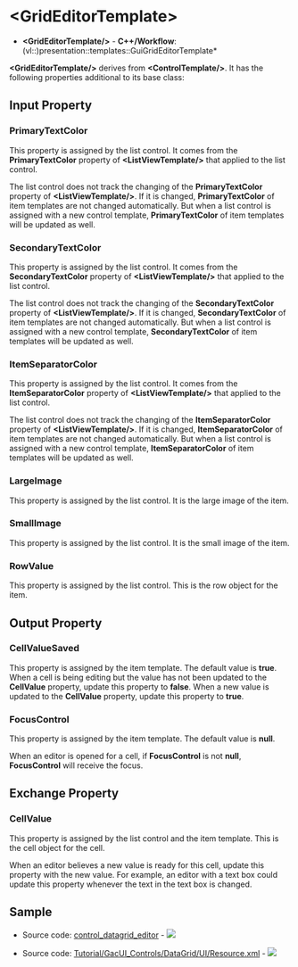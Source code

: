 # \<GridEditorTemplate\>

- **\<GridEditorTemplate/\>** - **C++/Workflow**: (vl::)presentation::templates::GuiGridEditorTemplate*

**\<GridEditorTemplate/\>** derives from **\<ControlTemplate/\>**. It has the following properties additional to its base class:

## Input Property

### PrimaryTextColor

This property is assigned by the list control. It comes from the **PrimaryTextColor** property of **\<ListViewTemplate/\>** that applied to the list control.

The list control does not track the changing of the **PrimaryTextColor** property of **\<ListViewTemplate/\>**. If it is changed, **PrimaryTextColor** of item templates are not changed automatically. But when a list control is assigned with a new control template, **PrimaryTextColor** of item templates will be updated as well.

### SecondaryTextColor

This property is assigned by the list control. It comes from the **SecondaryTextColor** property of **\<ListViewTemplate/\>** that applied to the list control.

The list control does not track the changing of the **SecondaryTextColor** property of **\<ListViewTemplate/\>**. If it is changed, **SecondaryTextColor** of item templates are not changed automatically. But when a list control is assigned with a new control template, **SecondaryTextColor** of item templates will be updated as well.

### ItemSeparatorColor

This property is assigned by the list control. It comes from the **ItemSeparatorColor** property of **\<ListViewTemplate/\>** that applied to the list control.

The list control does not track the changing of the **ItemSeparatorColor** property of **\<ListViewTemplate/\>**. If it is changed, **ItemSeparatorColor** of item templates are not changed automatically. But when a list control is assigned with a new control template, **ItemSeparatorColor** of item templates will be updated as well.

### LargeImage

This property is assigned by the list control. It is the large image of the item.

### SmallImage

This property is assigned by the list control. It is the small image of the item.

### RowValue

This property is assigned by the list control. This is the row object for the item.

## Output Property

### CellValueSaved

This property is assigned by the item template. The default value is **true**. When a cell is being editing but the value has not been updated to the **CellValue** property, update this property to **false**. When a new value is updated to the **CellValue** property, update this property to **true**.

### FocusControl

This property is assigned by the item template. The default value is **null**.

When an editor is opened for a cell, if **FocusControl** is not **null**, **FocusControl** will receive the focus.

## Exchange Property

### CellValue

This property is assigned by the list control and the item template. This is the cell object for the cell.

When an editor believes a new value is ready for this cell, update this property with the new value. For example, an editor with a text box could update this property whenever the text in the text box is changed.

## Sample

- Source code: [control_datagrid_editor](https://github.com/vczh-libraries/Release/blob/master/SampleForDoc/GacUI/XmlRes/control_datagrid_editor/Resource.xml) - ![](https://gaclib.net/doc/gacui/control_datagrid_editor.gif)

- Source code: [Tutorial/GacUI_Controls/DataGrid/UI/Resource.xml](https://github.com/vczh-libraries/Release/blob/master/Tutorial/GacUI_Controls/DataGrid/UI/Resource.xml) - ![](https://gaclib.net/doc/gacui/kb_controls_datagrid.gif)

